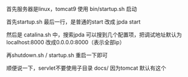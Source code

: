 首先服务器是linux，tomcat9 使用 bin/startup.sh 启动

首先startup.sh 最后一行，是普通的start
改成 jpda start  

然后是 catalina.sh 中，搜索jpda 
可以搜到几个配置项，把调试地址默认为 localhost:8000
改成0.0.0.0:8000（表示全部ip）

再shutdown.sh / startup.sh 重启一下即可

顺便说一下，servlet不要使用子目录 docs/
因为tomcat 默认有这个